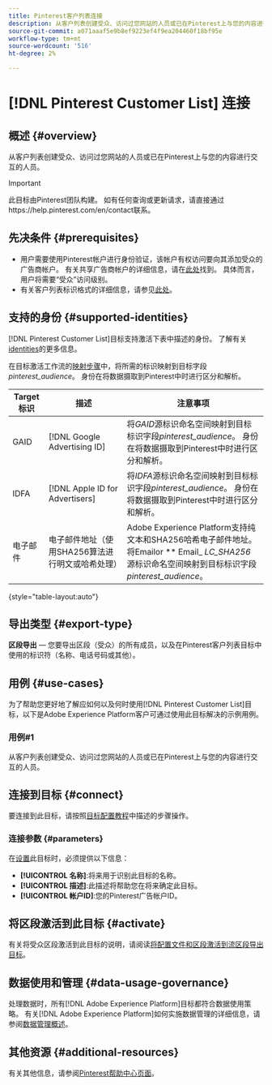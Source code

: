 ```yaml
---
title: Pinterest客户列表连接
description: 从客户列表创建受众、访问过您网站的人员或已在Pinterest上与您的内容进行交互的人员。
source-git-commit: a071aaaf5e9b8ef9223ef4f9ea204460f18bf95e
workflow-type: tm+mt
source-wordcount: '516'
ht-degree: 2%

---
```


# [!DNL Pinterest Customer List] 连接

## 概述 {#overview}

从客户列表创建受众、访问过您网站的人员或已在Pinterest上与您的内容进行交互的人员。

>[!IMPORTANT]
>
>此目标由Pinterest团队构建。 如有任何查询或更新请求，请直接通过https://help.pinterest.com/en/contact联系。

## 先决条件 {#prerequisites}

* 用户需要使用Pinterest帐户进行身份验证，该帐户有权访问要向其添加受众的广告商帐户。 有关共享广告商帐户的详细信息，请在[此处](https://help.pinterest.com/en/business/article/share-and-manage-access-to-your-ad-accounts)找到。 具体而言，用户将需要“受众”访问级别。
* 有关客户列表标识格式的详细信息，请参见[此处](https://help.pinterest.com/en/business/article/audience-targeting)。


## 支持的身份 {#supported-identities}

[!DNL Pinterest Customer List]目标支持激活下表中描述的身份。 了解有关[identities](https://experienceleague.adobe.com/docs/experience-platform/identity/namespaces.html?lang=en#getting-started)的更多信息。

在目标激活工作流的[映射步骤](/help/destinations/ui/activate-segment-streaming-destinations.md#mapping)中，将所需的标识映射到目标字段&#x200B;*pinterest_audience*。 身份在将数据摄取到Pinterest中时进行区分和解析。

| Target标识 | 描述 | 注意事项 |
|---|---|---|
| GAID | [!DNL Google Advertising ID] | 将&#x200B;*GAID*&#x200B;源标识命名空间映射到目标标识字段&#x200B;*pinterest_audience*。 身份在将数据摄取到Pinterest中时进行区分和解析。 |
| IDFA | [!DNL Apple ID for Advertisers] | 将&#x200B;*IDFA*&#x200B;源标识命名空间映射到目标标识字段&#x200B;*pinterest_audience*。 身份在将数据摄取到Pinterest中时进行区分和解析。 |
| 电子邮件 | 电子邮件地址（使用SHA256算法进行明文或哈希处理） | Adobe Experience Platform支持纯文本和SHA256哈希电子邮件地址。 <br> 将Emailor  ** Email_ *LC_SHA256* 源标识命名空间映射到目标标识字段 *pinterest_audience*。 |

{style=&quot;table-layout:auto&quot;}

## 导出类型 {#export-type}

**区段导出**  — 您要导出区段（受众）的所有成员，以及在Pinterest客户列表目标中使用的标识符（名称、电话号码或其他）。

## 用例 {#use-cases}

为了帮助您更好地了解应如何以及何时使用[!DNL Pinterest Customer List]目标，以下是Adobe Experience Platform客户可通过使用此目标解决的示例用例。


### 用例#1

从客户列表创建受众、访问过您网站的人员或已在Pinterest上与您的内容进行交互的人员。

## 连接到目标 {#connect}

要连接到此目标，请按照[目标配置教程](../../ui/connect-destination.md)中描述的步骤操作。



### 连接参数 {#parameters}

在[设置](../../ui/connect-destination.md)此目标时，必须提供以下信息：

* **[!UICONTROL 名称]**:将来用于识别此目标的名称。
* **[!UICONTROL 描述]**:此描述将帮助您在将来确定此目标。
* **[!UICONTROL 帐户ID]**:您的Pinterest广告帐户ID。

## 将区段激活到此目标 {#activate}

有关将受众区段激活到此目标的说明，请阅读[将配置文件和区段激活到流区段导出目标](/help/destinations/ui/activate-segment-streaming-destinations.md)。

## 数据使用和管理 {#data-usage-governance}

处理数据时，所有[!DNL Adobe Experience Platform]目标都符合数据使用策略。 有关[!DNL Adobe Experience Platform]如何实施数据管理的详细信息，请参阅[数据管理概述](https://experienceleague.adobe.com/docs/experience-platform/data-governance/home.html)。

## 其他资源 {#additional-resources}

有关其他信息，请参阅[Pinterest帮助中心页面](https://help.pinterest.com/en/business/article/audience-targeting)。
